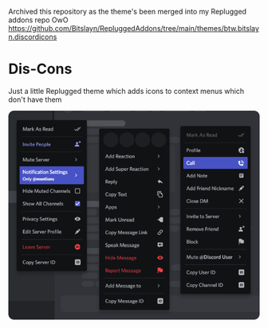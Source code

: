 Archived this repository as the theme's been merged into my Replugged addons repo OwO
https://github.com/Bitslayn/RepluggedAddons/tree/main/themes/btw.bitslayn.discordicons

# Dis-Cons

Just a little Replugged theme which adds icons to context menus which don't have them

![Theme Image](https://raw.githubusercontent.com/Bitslayn/Dis-Cons/main/dis-cons.png)
